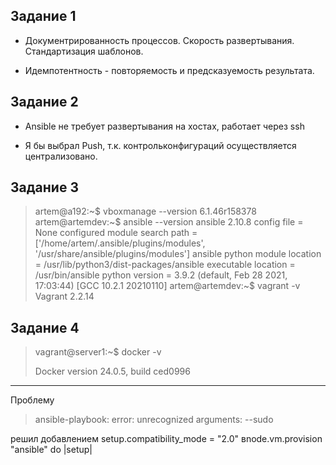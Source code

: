 ## Задание 1

- Документрированность процессов. Скорость развертывания. Стандартизация шаблонов. 

- Идемпотентность - повторяемость и предсказуемость результата.

## Задание 2

- Ansible не требует развертывания на хостах, работает через ssh

- Я бы выбрал Push, т.к. контрольконфигураций осуществляется централизовано.



## Задание 3

>artem@a192:~$ vboxmanage --version
>6.1.46r158378
>artem@artemdev:~$ ansible --version
>ansible 2.10.8
>  config file = None
>  configured module search path = ['/home/artem/.ansible/plugins/modules', '/usr/share/ansible/plugins/modules']
>  ansible python module location = /usr/lib/python3/dist-packages/ansible
>  executable location = /usr/bin/ansible
>  python version = 3.9.2 (default, Feb 28 2021, 17:03:44) [GCC 10.2.1 20210110]
>artem@artemdev:~$ vagrant -v
>Vagrant 2.2.14

## Задание  4

>vagrant@server1:~$ docker -v
> 
>Docker version 24.0.5, build ced0996
 

---

Проблему
>ansible-playbook: error: unrecognized arguments: --sudo 

решил добавлением 
        setup.compatibility_mode = "2.0" вnode.vm.provision "ansible" do |setup|
        

